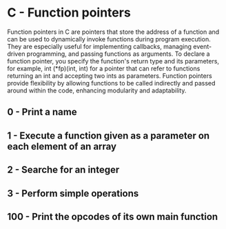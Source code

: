 # C - Function pointers

Function pointers in C are pointers that store the address of a function and can be used to dynamically invoke functions during program execution. They are especially useful for implementing callbacks, managing event-driven programming, and passing functions as arguments. To declare a function pointer, you specify the function's return type and its parameters, for example, int (*fp)(int, int) for a pointer that can refer to functions returning an int and accepting two ints as parameters. Function pointers provide flexibility by allowing functions to be called indirectly and passed around within the code, enhancing modularity and adaptability.

## 0 - Print a name

## 1 - Execute a function given as a parameter on each element of an array

## 2 - Searche for an integer

## 3 - Perform simple operations


## 100 - Print the opcodes of its own main function
